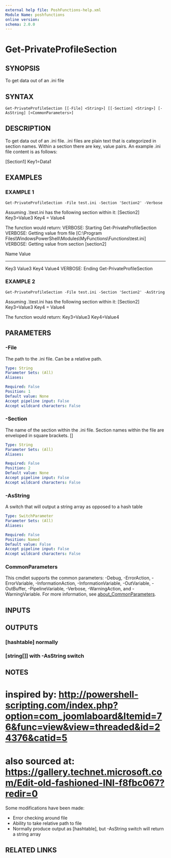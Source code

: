 ```yaml
---
external help file: PoshFunctions-help.xml
Module Name: poshfunctions
online version:
schema: 2.0.0
---
```


# Get-PrivateProfileSection

## SYNOPSIS
To get data out of an .ini file

## SYNTAX

```
Get-PrivateProfileSection [[-File] <String>] [[-Section] <String>] [-AsString] [<CommonParameters>]
```

## DESCRIPTION
To get data out of an .ini file.
.ini files are plain text that is categorized
in section names.
Within a section there are key, value pairs.
An example .ini
file content is as follows:

\[Section1\]
Key1=Data1

## EXAMPLES

### EXAMPLE 1
```
Get-PrivateProfileSection -File test.ini -Section 'Section2' -Verbose
```

Assuming .\test.ini has the following section within it:
\[Section2\]
Key3=Value3
Key4 = Value4

The function would return:
VERBOSE: Starting Get-PrivateProfileSection
VERBOSE: Getting value from file \[C:\Program Files\WindowsPowerShell\Modules\MyFunctions\Functions\test.ini\]
VERBOSE: Getting value from section \[section2\]

Name                           Value
----                           -----
Key3                           Value3
Key4                           Value4
VERBOSE: Ending Get-PrivateProfileSection

### EXAMPLE 2
```
Get-PrivateProfileSection -File test.ini -Section 'Section2' -AsString
```

Assuming .\test.ini has the following section within it:
\[Section2\]
Key3=Value3
Key4 = Value4

The function would return:
Key3=Value3
Key4=Value4

## PARAMETERS

### -File
The path to the .ini file.
Can be a relative path.

```yaml
Type: String
Parameter Sets: (All)
Aliases:

Required: False
Position: 1
Default value: None
Accept pipeline input: False
Accept wildcard characters: False
```

### -Section
The name of the section within the .ini file.
Section names within the file
are enveloped in square brackets.
\[\]

```yaml
Type: String
Parameter Sets: (All)
Aliases:

Required: False
Position: 2
Default value: None
Accept pipeline input: False
Accept wildcard characters: False
```

### -AsString
A switch that will output a string array as opposed to a hash table

```yaml
Type: SwitchParameter
Parameter Sets: (All)
Aliases:

Required: False
Position: Named
Default value: False
Accept pipeline input: False
Accept wildcard characters: False
```

### CommonParameters
This cmdlet supports the common parameters: -Debug, -ErrorAction, -ErrorVariable, -InformationAction, -InformationVariable, -OutVariable, -OutBuffer, -PipelineVariable, -Verbose, -WarningAction, and -WarningVariable. For more information, see [about_CommonParameters](http://go.microsoft.com/fwlink/?LinkID=113216).

## INPUTS

## OUTPUTS

### [hashtable] normally
### [string[]] with -AsString switch
## NOTES
# inspired by: http://powershell-scripting.com/index.php?option=com_joomlaboard&Itemid=76&func=view&view=threaded&id=24376&catid=5
# also sourced at: https://gallery.technet.microsoft.com/Edit-old-fashioned-INI-f8fbc067?redir=0

Some modifications have been made:
* Error checking around file
* Ability to take relative path to file
* Normally produce output as \[hashtable\], but -AsString switch will return a string array

## RELATED LINKS
